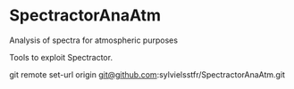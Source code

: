 # SpectractorAnaAtm
Analysis of spectra for atmospheric purposes

Tools to exploit Spectractor.


git remote set-url origin git@github.com:sylvielsstfr/SpectractorAnaAtm.git






